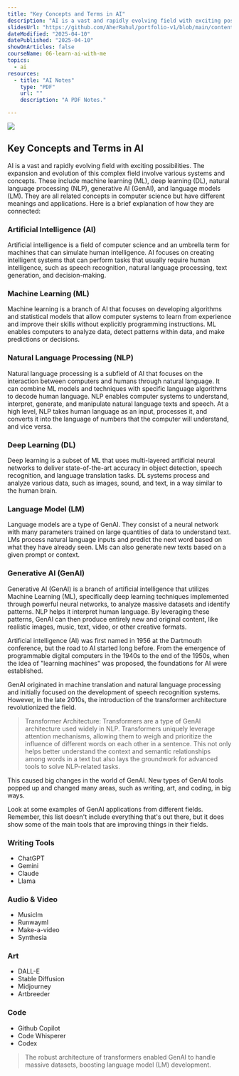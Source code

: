 ```yaml
---
title: "Key Concepts and Terms in AI"
description: "AI is a vast and rapidly evolving field with exciting possibilities. The expansion and evolution of this complex field involve various systems and concepts. These include machine learning (ML), deep learning (DL), natural language processing (NLP), generative AI (GenAI), and language models (LM)."
slidesUrl: "https://github.com/AherRahul/portfolio-v1/blob/main/content/articles"
dateModified: "2025-04-10"
datePublished: "2025-04-10"
showOnArticles: false
courseName: 06-learn-ai-with-me
topics:
  - ai
resources:
  - title: "AI Notes"
    type: "PDF"
    url: ""
    description: "A PDF Notes."

---
```

![](https://res.cloudinary.com/duojkrgue/image/upload/v1758777282/Portfolio/aiCourse/Learn_AI_eyag79.png)

Key Concepts and Terms in AI
---------------------

AI is a vast and rapidly evolving field with exciting possibilities. The expansion and evolution of this complex field involve various systems and concepts. These include machine learning (ML), deep learning (DL), natural language processing (NLP), generative AI (GenAI), and language models (LM). They are all related concepts in computer science but have different meanings and applications. Here is a brief explanation of how they are connected:


### Artificial Intelligence (AI)

Artificial intelligence is a field of computer science and an umbrella term for machines that can simulate human intelligence. AI focuses on creating intelligent systems that can perform tasks that usually require human intelligence, such as speech recognition, natural language processing, text generation, and decision-making.

### Machine Learning (ML)

Machine learning is a branch of AI that focuses on developing algorithms and statistical models that allow computer systems to learn from experience and improve their skills without explicitly programming instructions. ML enables computers to analyze data, detect patterns within data, and make predictions or decisions.

### Natural Language Processing (NLP)

Natural language processing is a subfield of AI that focuses on the interaction between computers and humans through natural language. It can combine ML models and techniques with specific language algorithms to decode human language. NLP enables computer systems to understand, interpret, generate, and manipulate natural language texts and speech. At a high level, NLP takes human language as an input, processes it, and converts it into the language of numbers that the computer will understand, and vice versa.

### Deep Learning (DL)

Deep learning is a subset of ML that uses multi-layered artificial neural networks to deliver state-of-the-art accuracy in object detection, speech recognition, and language translation tasks. DL systems process and analyze various data, such as images, sound, and text, in a way similar to the human brain. 

### Language Model (LM)

Language models are a type of GenAI. They consist of a neural network with many parameters trained on large quantities of data to understand text. LMs process natural language inputs and predict the next word based on what they have already seen. LMs can also generate new texts based on a given prompt or context.

### Generative AI (GenAI)

Generative AI (GenAI) is a branch of artificial intelligence that utilizes Machine Learning (ML), specifically deep learning techniques implemented through powerful neural networks, to analyze massive datasets and identify patterns. NLP helps it interpret human language. By leveraging these patterns, GenAI can then produce entirely new and original content, like realistic images, music, text, video, or other creative formats.

Artificial intelligence (AI) was first named in 1956 at the Dartmouth conference, but the road to AI started long before. From the emergence of programmable digital computers in the 1940s to the end of the 1950s, when the idea of "learning machines" was proposed, the foundations for AI were established.

GenAI originated in machine translation and natural language processing and initially focused on the development of speech recognition systems. However, in the late 2010s, the introduction of the transformer architecture revolutionized the field.

> Transformer Architecture: Transformers are a type of GenAI architecture used widely in NLP. Transformers uniquely leverage attention mechanisms, allowing them to weigh and prioritize the influence of different words on each other in a sentence. This not only helps better understand the context and semantic relationships among words in a text but also lays the groundwork for advanced tools to solve NLP-related tasks. 

This caused big changes in the world of GenAI. New types of GenAI tools popped up and changed many areas, such as writing, art, and coding, in big ways.

Look at some examples of GenAI applications from different fields. Remember, this list doesn't include everything that's out there, but it does show some of the main tools that are improving things in their fields.

### Writing Tools
*   ChatGPT
*   Gemini
*   Claude
*   Llama

### Audio & Video
*   Musiclm
*   Runwayml
*   Make-a-video
*   Synthesia

### Art
*   DALL-E
*   Stable Diffusion
*   Midjourney
*   Artbreeder

### Code
*   Github Copilot
*   Code Whisperer
*   Codex

> The robust architecture of transformers enabled GenAI to handle massive datasets, boosting language model (LM) development.
